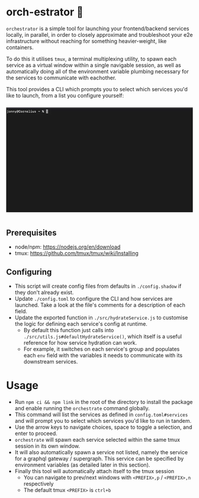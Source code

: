 # orch-estrator 🍊

`orchestrator` is a simple tool for launching your frontend/backend services locally, in parallel, in order to closely approximate and troubleshoot your e2e infrastructure without reaching for something heavier-weight, like containers.

To do this it utilises `tmux`, a terminal multiplexing utility, to spawn each service as a virtual window within a single navigable session, as well as automatically doing all of the environment variable plumbing necessary for the services to communicate with eachother.

This tool provides a CLI which prompts you to select which services you'd like to launch, from a list you configure yourself:

<div style="text-align: center; padding: 10px 0;">
    <img src='data/demo.webp' width='600'>
</div>

## Prerequisites
- node/npm: https://nodejs.org/en/download
- tmux: https://github.com/tmux/tmux/wiki/Installing

## Configuring
- This script will create config files from defaults in `./config.shadow` if they don't already exist.
- Update `./config.toml` to configure the CLI and how services are launched. Take a look at the file's comments for a description of each field.
- Update the exported function in `./src/hydrateService.js` to customise the logic for defining each service's config at runtime.
    - By default this function just calls into `./src/utils.js#defaultHydrateService()`, which itself is a useful reference for how service hydration can work.
    - For example, it switches on each service's group and populates each `env` field with the variables it needs to communicate with its downstream services.

# Usage
- Run `npm ci && npm link` in the root of the directory to install the package and enable running the `orchestrate` command globally.
- This command will list the services as defined in `config.toml#services` and will prompt you to select which services you'd like to run in tandem.
- Use the arrow keys to navigate choices, space to toggle a selection, and enter to proceed.
- `orchestrate` will spawn each service selected within the same tmux session in its own window.
- It will also automatically spawn a service not listed, namely the service for a graphql gateway / supergraph. This service can be specified by environment variables (as detailed later in this section).
- Finally this tool will automatically attach itself to the tmux session
    - You can navigate to prev/next windows with `<PREFIX>,p` / `<PREFIX>,n` respectively
    - The default tmux `<PREFIX>` is `ctrl+b`
